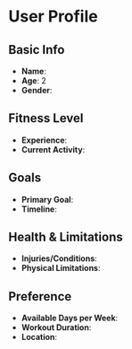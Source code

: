 # User Profile

## Basic Info
- **Name**: 
- **Age**: 2
- **Gender**: 

## Fitness Level
- **Experience**: 
- **Current Activity**:

## Goals
- **Primary Goal**: 
- **Timeline**: 

## Health & Limitations
- **Injuries/Conditions**: 
- **Physical Limitations**: 

## Preference
- **Available Days per Week**:  
- **Workout Duration**: 
- **Location**: 
